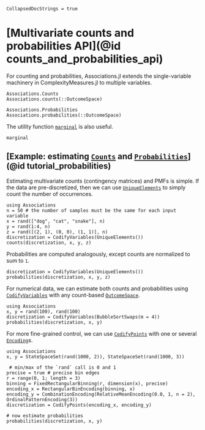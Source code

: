 
```@meta
CollapsedDocStrings = true
```

# [Multivariate counts and probabilities API](@id counts_and_probabilities_api)

For counting and probabilities, Associations.jl extends the single-variable machinery
in ComplexityMeasures.jl to multiple variables.

```@docs
Associations.Counts
Associations.counts(::OutcomeSpace)
```

```@docs
Associations.Probabilities
Associations.probabilities(::OutcomeSpace)
```

The utility function [`marginal`](@ref) is also useful.

```@docs
marginal
```

## [Example: estimating [`Counts`](@ref) and [`Probabilities`](@ref)](@id tutorial_probabilities)

Estimating multivariate counts (contingency matrices) and PMFs is simple. If the data are pre-discretized, then
we can use [`UniqueElements`](@ref) to simply count the number of occurrences.

```@example counts_probs_tutorial
using Associations
n = 50 # the number of samples must be the same for each input variable
x = rand(["dog", "cat", "snake"], n)
y = rand(1:4, n)
z = rand([(2, 1), (0, 0), (1, 1)], n)
discretization = CodifyVariables(UniqueElements())
counts(discretization, x, y, z)
```

Probabilities are computed analogously, except counts are normalized to sum to `1`.

```@example counts_probs_tutorial
discretization = CodifyVariables(UniqueElements())
probabilities(discretization, x, y, z)
```

For numerical data, we can estimate both counts and probabilities using [`CodifyVariables`](@ref)
with any count-based [`OutcomeSpace`](@ref).

```@example counts_probs_tutorial
using Associations
x, y = rand(100), rand(100)
discretization = CodifyVariables(BubbleSortSwaps(m = 4))
probabilities(discretization, x, y)
```

For more fine-grained control, we can use [`CodifyPoints`](@ref) with one or several [`Encoding`](@ref)s.

```@example counts_probs_tutorial
using Associations
x, y = StateSpaceSet(rand(1000, 2)), StateSpaceSet(rand(1000, 3))

 # min/max of the `rand` call is 0 and 1
precise = true # precise bin edges
r = range(0, 1; length = 3)
binning = FixedRectangularBinning(r, dimension(x), precise)
encoding_x = RectangularBinEncoding(binning, x)
encoding_y = CombinationEncoding(RelativeMeanEncoding(0.0, 1, n = 2), OrdinalPatternEncoding(3))
discretization = CodifyPoints(encoding_x, encoding_y)

# now estimate probabilities
probabilities(discretization, x, y)
```
